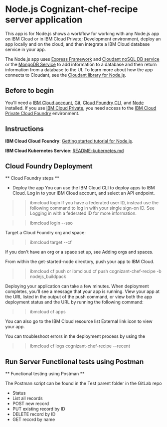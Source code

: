 # Node.js Cognizant-chef-recipe server application
This app is for Node.js shows a workflow for working with any Node.js app on IBM Cloud or in IBM Cloud Private; 
Development environment, deploy an app locally and on the cloud, and then integrate a IBM Cloud database service in your app.

The Node.js app uses [Express Framework](https://expressjs.com) and 
[Cloudant noSQL DB service](https://console.bluemix.net/catalog/services/cloudant-nosql-db) 
or the [MongoDB Service](http://mongodb.github.io/node-mongodb-native/) 
to add information to a database and then return information from a database to the UI. 
To learn more about how the app connects to Cloudant, 
see the [Cloudant library for Node.js](https://www.npmjs.com/package/cloudant).


## Before to begin

You'll need a [IBM Cloud account](https://console.ng.bluemix.net/registration/), 
[Git](https://git-scm.com/downloads), 
[Cloud Foundry CLI](https://github.com/cloudfoundry/cli#downloads), 
and [Node](https://nodejs.org/en/) installed. 
If you use [IBM Cloud Private](https://www.ibm.com/cloud-computing/products/ibm-cloud-private/), 
you need access to the [IBM Cloud Private Cloud Foundry](https://www.ibm.com/support/knowledgecenter/en/SSBS6K_2.1.0/cloud_foundry/overview.html) environment.

## Instructions

**IBM Cloud Cloud Foundry**: [Getting started tutorial for Node.js](https://console.bluemix.net/docs/runtimes/nodejs/getting-started.html).


**IBM Cloud Kubernetes Service**: [README-kubernetes.md](README-kubernetes.md)


## Cloud Foundry Deployment
** Cloud Foundry steps **
- Deploy the app
You can use the IBM Cloud CLI to deploy apps to IBM Cloud.
Log in to your IBM Cloud account, and select an API endpoint.

>> ibmcloud login
If you have a federated user ID, instead use the following command to log in with your single sign-on ID. 
See Logging in with a federated ID for more information.


>> ibmcloud login --sso

Target a Cloud Foundry org and space:

>> ibmcloud target --cf

If you don't have an org or a space set up, see Adding orgs and spaces.

From within the get-started-node directory, push your app to IBM Cloud.
>> ibmcloud cf push
	or 
>> ibmcloud cf push cognizant-chef-recipe -b nodejs_buildpack

Deploying your application can take a few minutes. When deployment completes, 
you'll see a message that your app is running. View your app at the URL listed in the output of the push command, 
or view both the app deployment status and the URL by running the following command:

>> ibmcloud cf apps

You can also go to the IBM Cloud resource list External link icon to view your app.

You can troubleshoot errors in the deployment process by using the 
>> ibmcloud cf logs cognizant-chef-recipe --recent  

## Run Server Functiional tests using Postman
** Functional testing using Postman **

The Postman script can be found in the Test parent folder in the GitLab repo
- Status
- List all records
- POST new record
- PUT existing record by ID
- DELETE record by ID
- GET record by name 